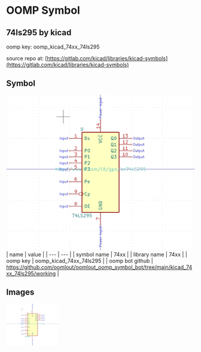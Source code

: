 # OOMP Symbol  
## 74ls295  by kicad  
  
oomp key: oomp_kicad_74xx_74ls295  
  
source repo at: [https://gitlab.com/kicad/libraries/kicad-symbols](https://gitlab.com/kicad/libraries/kicad-symbols)  
## Symbol  
  
[![working.png](working_600.png)](working.png)  
| name | value | 
| --- | --- | 
| symbol name | 74xx | 
| library name | 74xx | 
| oomp key | oomp_kicad_74xx_74ls295 | 
| oomp bot github | https://github.com/oomlout/oomlout_oomp_symbol_bot/tree/main/kicad_74xx_74ls295/working | 
## Images  
  
[![working.png](working_140.png)](working.png)  
